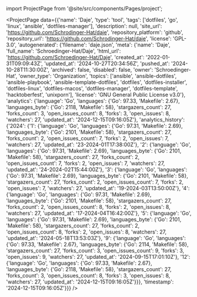 
import ProjectPage from '@site/src/components/Pages/project';

<ProjectPage
    data={{'name': 'Daje', 'type': 'tool', 'tags': ['dotfiles', 'go', 'linux', 'ansible', 'dotfiles-manager'], 'description': null, 'site_url': 'https://github.com/Schrodinger-Hat/daje', 'repository_platform': 'github', 'repository_url': 'https://github.com/Schrodinger-Hat/daje', 'license': 'GPL-3.0', 'autogenerated': {'filename': 'daje.json', 'meta': {'name': 'Daje', 'full_name': 'Schroedinger-Hat/Daje', 'html_url': 'https://github.com/Schroedinger-Hat/Daje', 'created_at': '2022-01-31T09:09:43Z', 'updated_at': '2024-10-27T20:34:56Z', 'pushed_at': '2024-10-28T11:30:00Z', 'archived': false, 'disabled': false, 'owner': 'Schroedinger-Hat', 'owner_type': 'Organization', 'topics': ['ansible', 'ansible-dotfiles', 'ansible-playbook', 'ansible-template-dotfiles', 'dotfiles', 'dotfiles-installer', 'dotfiles-linux', 'dotfiles-macos', 'dotfiles-manager', 'dotfiles-template', 'hacktoberfest', 'unixporn'], 'license': 'GNU General Public License v3.0'}, 'analytics': {'language': 'Go', 'languages': {'Go': 97.33, 'Makefile': 2.67}, 'languages_byte': {'Go': 2118, 'Makefile': 58}, 'stargazers_count': 27, 'forks_count': 3, 'open_issues_count': 8, 'forks': 3, 'open_issues': 8, 'watchers': 27, 'updated_at': '2024-12-15T09:16:05Z'}, 'analytics_history': {'2024': {'1': {'language': 'Go', 'languages': {'Go': 97.31, 'Makefile': 2.69}, 'languages_byte': {'Go': 2101, 'Makefile': 58}, 'stargazers_count': 27, 'forks_count': 2, 'open_issues_count': 7, 'forks': 2, 'open_issues': 7, 'watchers': 27, 'updated_at': '23-2024-01T17:38:00Z'}, '2': {'language': 'Go', 'languages': {'Go': 97.31, 'Makefile': 2.69}, 'languages_byte': {'Go': 2101, 'Makefile': 58}, 'stargazers_count': 27, 'forks_count': 2, 'open_issues_count': 7, 'forks': 2, 'open_issues': 7, 'watchers': 27, 'updated_at': '24-2024-02T15:44:00Z'}, '3': {'language': 'Go', 'languages': {'Go': 97.31, 'Makefile': 2.69}, 'languages_byte': {'Go': 2101, 'Makefile': 58}, 'stargazers_count': 27, 'forks_count': 2, 'open_issues_count': 7, 'forks': 2, 'open_issues': 7, 'watchers': 27, 'updated_at': '19-2024-03T13:50:00Z'}, '4': {'language': 'Go', 'languages': {'Go': 97.31, 'Makefile': 2.69}, 'languages_byte': {'Go': 2101, 'Makefile': 58}, 'stargazers_count': 27, 'forks_count': 2, 'open_issues_count': 8, 'forks': 2, 'open_issues': 8, 'watchers': 27, 'updated_at': '17-2024-04T16:42:00Z'}, '5': {'language': 'Go', 'languages': {'Go': 97.31, 'Makefile': 2.69}, 'languages_byte': {'Go': 2101, 'Makefile': 58}, 'stargazers_count': 27, 'forks_count': 2, 'open_issues_count': 8, 'forks': 2, 'open_issues': 8, 'watchers': 27, 'updated_at': '2024-05-18T13:53:03Z'}, '9': {'language': 'Go', 'languages': {'Go': 97.33, 'Makefile': 2.67}, 'languages_byte': {'Go': 2114, 'Makefile': 58}, 'stargazers_count': 27, 'forks_count': 3, 'open_issues_count': 9, 'forks': 3, 'open_issues': 9, 'watchers': 27, 'updated_at': '2024-09-15T17:01:10Z'}, '12': {'language': 'Go', 'languages': {'Go': 97.33, 'Makefile': 2.67}, 'languages_byte': {'Go': 2118, 'Makefile': 58}, 'stargazers_count': 27, 'forks_count': 3, 'open_issues_count': 8, 'forks': 3, 'open_issues': 8, 'watchers': 27, 'updated_at': '2024-12-15T09:16:05Z'}}}, 'timestamp': '2024-12-15T09:16:05Z'}}}
/>
